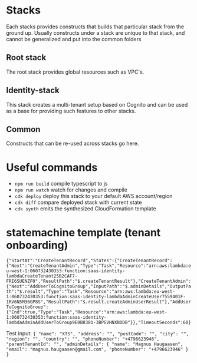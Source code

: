 # Stacks

Each stacks provides constructs that builds that particular stack from the ground up. Usually constructs under a stack are unique to that stack, and cannot be generalized and put into the common folders

## Root stack

The root stack provides global resources such as VPC's.

## Identity-stack

This stack creates a multi-tenant setup based on Cognito and can be used as a base for providing such features to other stacks.

## Common

Constructs that can be re-used across stacks go here.

# Useful commands

- `npm run build` compile typescript to js
- `npm run watch` watch for changes and compile
- `cdk deploy` deploy this stack to your default AWS account/region
- `cdk diff` compare deployed stack with current state
- `cdk synth` emits the synthesized CloudFormation template

# statemachine template (tenant onboarding)

`{"StartAt":"CreateTenantRecord","States":{"CreateTenantRecord":{"Next":"CreateTenantAdmin","Type":"Task","Resource":"arn:aws:lambda:eu-west-1:060732430353:function:saas-identity-lambdaCreateTenant25B2CAF7-FRI6SUENZF0","ResultPath":"$.createTenantResult"},"CreateTenantAdmin":{"Next":"AddUserToCognitoGroup","InputPath":"$.adminDetails","OutputPath":"$.result","Type":"Task","Resource":"arn:aws:lambda:eu-west-1:060732430353:function:saas-identity-lambdaAdminCreateUser7559401F-1RV6N5M36GP8S","ResultPath":"$.result.createAdminUserResult"},"AddUserToCognitoGroup":{"End":true,"Type":"Task","Resource":"arn:aws:lambda:eu-west-1:060732430353:function:saas-identity-lambdaAdminAddUserToGroup9E0B8381-3BPGVHNXBODB"}},"TimeoutSeconds":60}`

Test input:
`{ "name": "XTS", "address": "", "postCode": "", "city": "", "region": "", "country": "", "phoneNumber": "+4796623946", "parentTenantId": "", "adminDetails": { "name": "Magnus Haugaasen", "email": "magnus.haugaasen@gmail.com", "phoneNumber": "+4796623946" } }`
